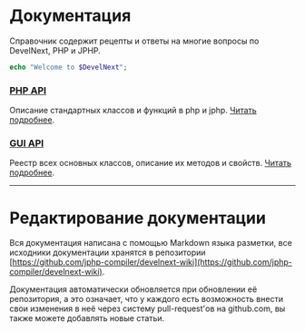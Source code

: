 # Документация

Справочник содержит рецепты и ответы на многие вопросы по DevelNext, PHP и JPHP. 

```php
echo "Welcome to $DevelNext";
```

### [PHP API](PHP-API)
Описание стандартных классов и функций в php и jphp. [Читать подробнее](PHP-API).

### [GUI API](API)
Реестр всех основных классов, описание их методов и свойств. [Читать подробнее](API).

---

# Редактирование документации

Вся документация написана с помощью Markdown языка разметки, все исходники документации хранятся в репозитории [https://github.com/jphp-compiler/develnext-wiki](https://github.com/jphp-compiler/develnext-wiki). 

Документация автоматически обновляется при обновлении её репозитория, а это означает, что у каждого есть возможность внести свои изменения в неё через систему pull-request'ов на github.com, вы также можете добавлять новые статьи. 
